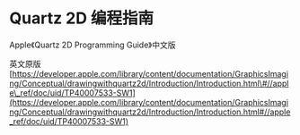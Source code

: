 # Quartz 2D 编程指南

Apple《Quartz 2D Programming Guide》中文版

英文原版 [https://developer.apple.com/library/content/documentation/GraphicsImaging/Conceptual/drawingwithquartz2d/Introduction/Introduction.html\#//apple\_ref/doc/uid/TP40007533-SW1](https://developer.apple.com/library/content/documentation/GraphicsImaging/Conceptual/drawingwithquartz2d/Introduction/Introduction.html#//apple_ref/doc/uid/TP40007533-SW1)

